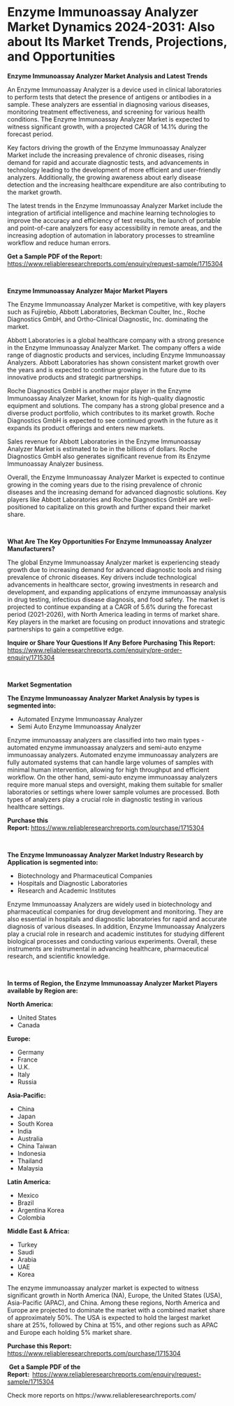 <p><h1>Enzyme Immunoassay Analyzer Market Dynamics 2024-2031: Also about Its Market Trends, Projections, and Opportunities</h1></p><p><strong>Enzyme Immunoassay Analyzer Market Analysis and Latest Trends</strong></p>
<p><p>An Enzyme Immunoassay Analyzer is a device used in clinical laboratories to perform tests that detect the presence of antigens or antibodies in a sample. These analyzers are essential in diagnosing various diseases, monitoring treatment effectiveness, and screening for various health conditions. The Enzyme Immunoassay Analyzer Market is expected to witness significant growth, with a projected CAGR of 14.1% during the forecast period.</p><p>Key factors driving the growth of the Enzyme Immunoassay Analyzer Market include the increasing prevalence of chronic diseases, rising demand for rapid and accurate diagnostic tests, and advancements in technology leading to the development of more efficient and user-friendly analyzers. Additionally, the growing awareness about early disease detection and the increasing healthcare expenditure are also contributing to the market growth.</p><p>The latest trends in the Enzyme Immunoassay Analyzer Market include the integration of artificial intelligence and machine learning technologies to improve the accuracy and efficiency of test results, the launch of portable and point-of-care analyzers for easy accessibility in remote areas, and the increasing adoption of automation in laboratory processes to streamline workflow and reduce human errors.</p></p>
<p><strong>Get a Sample PDF of the Report:&nbsp;</strong> <a href="https://www.reliableresearchreports.com/enquiry/request-sample/1715304">https://www.reliableresearchreports.com/enquiry/request-sample/1715304</a></p>
<p>&nbsp;</p>
<p><strong>Enzyme Immunoassay Analyzer Major Market Players</strong></p>
<p><p>The Enzyme Immunoassay Analyzer Market is competitive, with key players such as Fujirebio, Abbott Laboratories, Beckman Coulter, Inc., Roche Diagnostics GmbH, and Ortho-Clinical Diagnostic, Inc. dominating the market. </p><p>Abbott Laboratories is a global healthcare company with a strong presence in the Enzyme Immunoassay Analyzer Market. The company offers a wide range of diagnostic products and services, including Enzyme Immunoassay Analyzers. Abbott Laboratories has shown consistent market growth over the years and is expected to continue growing in the future due to its innovative products and strategic partnerships.</p><p>Roche Diagnostics GmbH is another major player in the Enzyme Immunoassay Analyzer Market, known for its high-quality diagnostic equipment and solutions. The company has a strong global presence and a diverse product portfolio, which contributes to its market growth. Roche Diagnostics GmbH is expected to see continued growth in the future as it expands its product offerings and enters new markets.</p><p>Sales revenue for Abbott Laboratories in the Enzyme Immunoassay Analyzer Market is estimated to be in the billions of dollars. Roche Diagnostics GmbH also generates significant revenue from its Enzyme Immunoassay Analyzer business.</p><p>Overall, the Enzyme Immunoassay Analyzer Market is expected to continue growing in the coming years due to the rising prevalence of chronic diseases and the increasing demand for advanced diagnostic solutions. Key players like Abbott Laboratories and Roche Diagnostics GmbH are well-positioned to capitalize on this growth and further expand their market share.</p></p>
<p>&nbsp;</p>
<p><strong>What Are The Key Opportunities For Enzyme Immunoassay Analyzer Manufacturers?</strong></p>
<p><p>The global Enzyme Immunoassay Analyzer market is experiencing steady growth due to increasing demand for advanced diagnostic tools and rising prevalence of chronic diseases. Key drivers include technological advancements in healthcare sector, growing investments in research and development, and expanding applications of enzyme immunoassay analysis in drug testing, infectious disease diagnosis, and food safety. The market is projected to continue expanding at a CAGR of 5.6% during the forecast period (2021-2026), with North America leading in terms of market share. Key players in the market are focusing on product innovations and strategic partnerships to gain a competitive edge.</p></p>
<p><strong>Inquire or Share Your Questions If Any Before Purchasing This Report:</strong> <a href="https://www.reliableresearchreports.com/enquiry/pre-order-enquiry/1715304">https://www.reliableresearchreports.com/enquiry/pre-order-enquiry/1715304</a></p>
<p>&nbsp;</p>
<p><strong>Market Segmentation</strong></p>
<p><strong>The Enzyme Immunoassay Analyzer Market Analysis by types is segmented into:</strong></p>
<p><ul><li>Automated Enzyme Immunoassay Analyzer</li><li>Semi Auto Enzyme Immunoassay Analyzer</li></ul></p>
<p><p>Enzyme immunoassay analyzers are classified into two main types - automated enzyme immunoassay analyzers and semi-auto enzyme immunoassay analyzers. Automated enzyme immunoassay analyzers are fully automated systems that can handle large volumes of samples with minimal human intervention, allowing for high throughput and efficient workflow. On the other hand, semi-auto enzyme immunoassay analyzers require more manual steps and oversight, making them suitable for smaller laboratories or settings where lower sample volumes are processed. Both types of analyzers play a crucial role in diagnostic testing in various healthcare settings.</p></p>
<p><strong>Purchase this Report:&nbsp;</strong><a href="https://www.reliableresearchreports.com/purchase/1715304">https://www.reliableresearchreports.com/purchase/1715304</a></p>
<p>&nbsp;</p>
<p><strong>The Enzyme Immunoassay Analyzer Market Industry Research by Application is segmented into:</strong></p>
<p><ul><li>Biotechnology and Pharmaceutical Companies</li><li>Hospitals and Diagnostic Laboratories</li><li>Research and Academic Institutes</li></ul></p>
<p><p>Enzyme Immunoassay Analyzers are widely used in biotechnology and pharmaceutical companies for drug development and monitoring. They are also essential in hospitals and diagnostic laboratories for rapid and accurate diagnosis of various diseases. In addition, Enzyme Immunoassay Analyzers play a crucial role in research and academic institutes for studying different biological processes and conducting various experiments. Overall, these instruments are instrumental in advancing healthcare, pharmaceutical research, and scientific knowledge.</p></p>
<p>&nbsp;</p>
<p><strong>In terms of Region, the Enzyme Immunoassay Analyzer Market Players available by Region are:</strong></p>
<p>
    <p> <strong> North America: </strong>
        <ul>
            <li>United States</li>
            <li>Canada</li>
        </ul>
        </p> 
    <p> <strong> Europe: </strong>
        <ul>
            <li>Germany</li>
            <li>France</li>
            <li>U.K.</li>
            <li>Italy</li>
            <li>Russia</li>
        </ul>
        </p> 
    <p> <strong> Asia-Pacific: </strong>
        <ul>
            <li>China</li>
            <li>Japan</li>
            <li>South Korea</li>
            <li>India</li>
            <li>Australia</li>
            <li>China Taiwan</li>
            <li>Indonesia</li>
            <li>Thailand</li>
            <li>Malaysia</li>
        </ul>
        </p> 
    <p> <strong> Latin America: </strong>
        <ul>
            <li>Mexico</li>
            <li>Brazil</li>
            <li>Argentina Korea</li>
            <li>Colombia</li>
        </ul>
        </p> 
    <p> <strong> Middle East & Africa: </strong>
        <ul>
            <li>Turkey</li>
            <li>Saudi</li>
            <li>Arabia</li>
            <li>UAE</li>
            <li>Korea</li>
        </ul>
    </p>
    </p>
<p><p>The enzyme immunoassay analyzer market is expected to witness significant growth in North America (NA), Europe, the United States (USA), Asia-Pacific (APAC), and China. Among these regions, North America and Europe are projected to dominate the market with a combined market share of approximately 50%. The USA is expected to hold the largest market share at 25%, followed by China at 15%, and other regions such as APAC and Europe each holding 5% market share.</p></p>
<p><strong>Purchase this Report: </strong><a href="https://www.reliableresearchreports.com/purchase/1715304">https://www.reliableresearchreports.com/purchase/1715304</a></p>
<p>&nbsp;<strong>Get a Sample PDF of the Report:&nbsp;&nbsp;</strong><a href="https://www.reliableresearchreports.com/enquiry/request-sample/1715304">https://www.reliableresearchreports.com/enquiry/request-sample/1715304</a></p>
<p><strong></strong></p>
<p>Check more reports on https://www.reliableresearchreports.com/</p>